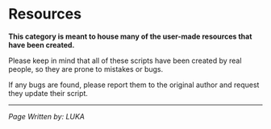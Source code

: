 # Resources

**This category is meant to house many of the user-made resources that have been created.**

Please keep in mind that all of these scripts have been created by real people, so they are prone to mistakes or bugs. 

If any bugs are found, please report them to the original author and request they update their script.

---
*Page Written by: LUKA*
